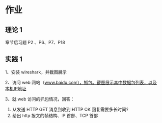 # 作业

## 理论 1

章节后习题 P2 、P6、P7、P18

## 实践 1

1、安装 wireshark，并截图展示

2、访问 web 网站（www.baidu.com），抓包。截图展示其中数据包列表，以及本机IP地址

3、就 web 访问的抓包情况，回答：

1. 从发送 HTTP GET 消息到收到 HTTP OK 回复需要多长时间?
2. 给出 http 报文的帧结构、IP 首部、TCP 首部

